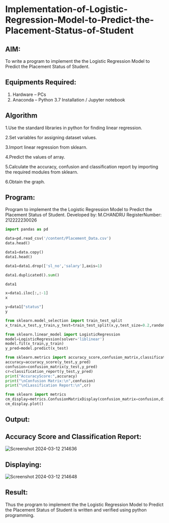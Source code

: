 # Implementation-of-Logistic-Regression-Model-to-Predict-the-Placement-Status-of-Student

## AIM:
To write a program to implement the the Logistic Regression Model to Predict the Placement Status of Student.

## Equipments Required:
1. Hardware – PCs
2. Anaconda – Python 3.7 Installation / Jupyter notebook

## Algorithm

1.Use the standard libraries in python for finding linear regression.

2.Set variables for assigning dataset values.

3.Import linear regression from sklearn.

4.Predict the values of array.

5.Calculate the accuracy, confusion and classification report by importing the required modules from sklearn.

6.Obtain the graph.  

## Program:

Program to implement the the Logistic Regression Model to Predict the Placement Status of Student.
Developed by: M.CHANDRU
RegisterNumber:  212222230026

```python
import pandas as pd
```
```python
data=pd.read_csv('/content/Placement_Data.csv')
data.head()
```
```python
data1=data.copy()
data1.head()
```
```python
data1=data1.drop(['sl_no','salary'],axis=1)
```
```python
data1.duplicated().sum()
```
```python
data1
```
```python
x=data1.iloc[:,:-1]
x
```
```python
y=data1["status"]
y
```
```python
from sklearn.model_selection import train_test_split
x_train,x_test,y_train,y_test=train_test_split(x,y,test_size=0.2,random_state=0)
```
```python
from sklearn.linear_model import LogisticRegression
model=LogisticRegression(solver='liblinear')
model.fit(x_train,y_train)
y_pred=model.predict(x_test)
```
```python
from sklearn.metrics import accuracy_score,confusion_matrix,classification_report
accuracy=accuracy_score(y_test,y_pred)
confusion=confusion_matrix(y_test,y_pred)
cr=classification_report(y_test,y_pred)
print("AccuracyScore:",accuracy)
print("\nConfusion Matrix:\n",confusion)
print("\nCLassification Report:\n",cr)
```
```python
from sklearn import metrics
cm_display=metrics.ConfusionMatrixDisplay(confusion_matrix=confusion,display_labels=[True,False])
cm_display.plot()
```

## Output:

## Accuracy Score and Classification Report:
![Screenshot 2024-03-12 214636](https://github.com/chandrumathiyazhagan/Implementation-of-Logistic-Regression-Model-to-Predict-the-Placement-Status-of-Student/assets/119393023/5dde5294-482e-4c0c-9a77-7ec1b0d8dfeb)

## Displaying:
![Screenshot 2024-03-12 214648](https://github.com/chandrumathiyazhagan/Implementation-of-Logistic-Regression-Model-to-Predict-the-Placement-Status-of-Student/assets/119393023/6d1510ce-7ce5-4aba-9f1d-f69df520a346)

## Result:
Thus the program to implement the the Logistic Regression Model to Predict the Placement Status of Student is written and verified using python programming.
